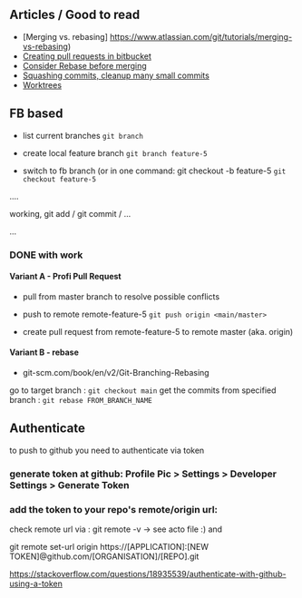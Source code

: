 ## Articles / Good to read

- [Merging vs. rebasing] https://www.atlassian.com/git/tutorials/merging-vs-rebasing)
- [Creating pull requests in bitbucket](https://support.atlassian.com/bitbucket-cloud/docs/create-a-pull-request-to-merge-your-change/)
- [Consider Rebase before merging](git-scm.com/book/en/v2/Distributed-Git-Distributed-Workflows)
- [Squashing commits, cleanup many small commits](https://git-scm.com/book/id/v2/Git-Tools-Rewriting-History#_squashing)
- [Worktrees](https://www.youtube.com/watch?v=2uEqYw-N8uE)



## FB based

- list current branches
`git branch`

- create local feature branch
`git branch feature-5`

- switch to fb branch (or in one command: git checkout -b feature-5 
`git checkout feature-5`

....

working, git add / git commit / ...

...

### DONE with work

#### Variant A - Profi Pull Request
- pull from master branch to resolve possible conflicts


- push to remote remote-feature-5
`git push origin <main/master>`

- create pull request from remote-feature-5 to remote master (aka. origin)

#### Variant B - rebase

- git-scm.com/book/en/v2/Git-Branching-Rebasing


go to target branch                   : `git checkout main`
get the commits from specified branch : `git rebase FROM_BRANCH_NAME`



## Authenticate
to push to github you need to authenticate via token

### generate token at github: Profile Pic > Settings > Developer Settings > Generate Token

### add the token to your repo's remote/origin url:
check remote url via   : git remote -v
-> see acto file :) and

git remote set-url origin https://[APPLICATION]:[NEW TOKEN]@github.com/[ORGANISATION]/[REPO].git

https://stackoverflow.com/questions/18935539/authenticate-with-github-using-a-token
